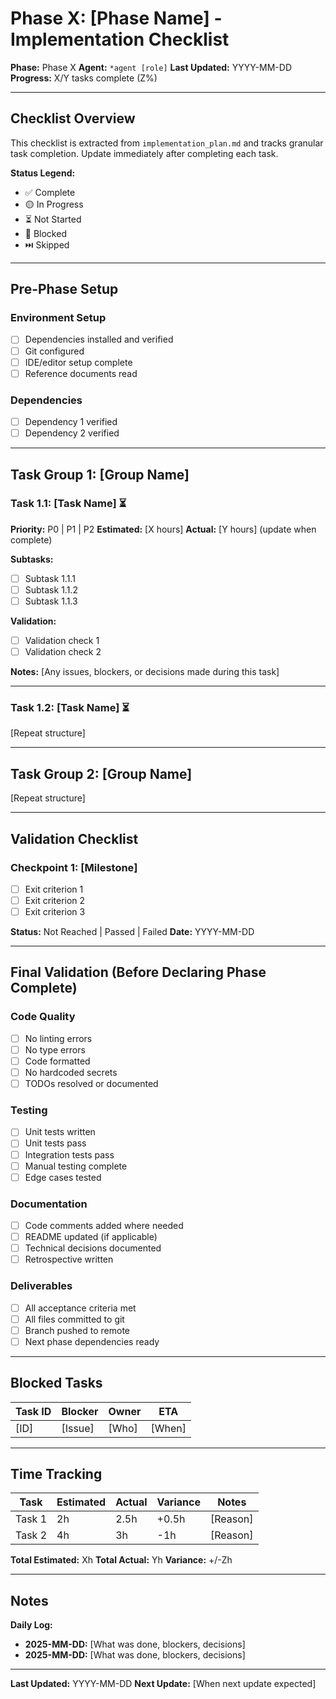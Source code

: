 # Phase X: [Phase Name] - Implementation Checklist

**Phase:** Phase X
**Agent:** `*agent [role]`
**Last Updated:** YYYY-MM-DD
**Progress:** X/Y tasks complete (Z%)

---

## Checklist Overview

This checklist is extracted from `implementation_plan.md` and tracks granular task completion. Update immediately after completing each task.

**Status Legend:**
- ✅ Complete
- 🟡 In Progress
- ⏳ Not Started
- 🔴 Blocked
- ⏭️ Skipped

---

## Pre-Phase Setup

### Environment Setup
- [ ] Dependencies installed and verified
- [ ] Git configured
- [ ] IDE/editor setup complete
- [ ] Reference documents read

### Dependencies
- [ ] Dependency 1 verified
- [ ] Dependency 2 verified

---

## Task Group 1: [Group Name]

### Task 1.1: [Task Name] ⏳
**Priority:** P0 | P1 | P2
**Estimated:** [X hours]
**Actual:** [Y hours] (update when complete)

**Subtasks:**
- [ ] Subtask 1.1.1
- [ ] Subtask 1.1.2
- [ ] Subtask 1.1.3

**Validation:**
- [ ] Validation check 1
- [ ] Validation check 2

**Notes:**
[Any issues, blockers, or decisions made during this task]

---

### Task 1.2: [Task Name] ⏳
[Repeat structure]

---

## Task Group 2: [Group Name]

[Repeat structure]

---

## Validation Checklist

### Checkpoint 1: [Milestone]
- [ ] Exit criterion 1
- [ ] Exit criterion 2
- [ ] Exit criterion 3

**Status:** Not Reached | Passed | Failed
**Date:** YYYY-MM-DD

---

## Final Validation (Before Declaring Phase Complete)

### Code Quality
- [ ] No linting errors
- [ ] No type errors
- [ ] Code formatted
- [ ] No hardcoded secrets
- [ ] TODOs resolved or documented

### Testing
- [ ] Unit tests written
- [ ] Unit tests pass
- [ ] Integration tests pass
- [ ] Manual testing complete
- [ ] Edge cases tested

### Documentation
- [ ] Code comments added where needed
- [ ] README updated (if applicable)
- [ ] Technical decisions documented
- [ ] Retrospective written

### Deliverables
- [ ] All acceptance criteria met
- [ ] All files committed to git
- [ ] Branch pushed to remote
- [ ] Next phase dependencies ready

---

## Blocked Tasks

| Task ID | Blocker | Owner | ETA |
|---------|---------|-------|-----|
| [ID] | [Issue] | [Who] | [When] |

---

## Time Tracking

| Task | Estimated | Actual | Variance | Notes |
|------|-----------|--------|----------|-------|
| Task 1 | 2h | 2.5h | +0.5h | [Reason] |
| Task 2 | 4h | 3h | -1h | [Reason] |

**Total Estimated:** Xh
**Total Actual:** Yh
**Variance:** +/-Zh

---

## Notes

**Daily Log:**
- **2025-MM-DD:** [What was done, blockers, decisions]
- **2025-MM-DD:** [What was done, blockers, decisions]

---

**Last Updated:** YYYY-MM-DD
**Next Update:** [When next update expected]

